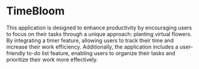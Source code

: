 # TimeBloom

This application is designed to enhance productivity by encouraging users to focus on their tasks through a unique approach: planting virtual flowers. By integrating a timer feature, allowing users to track their time and increase their work efficiency. Additionally, the application includes a user-friendly to-do list feature, enabling users to organize their tasks and prioritize their work more effectively.

